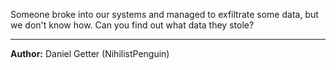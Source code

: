 Someone broke into our systems and managed to exfiltrate some data, but we don't know how. Can you find out what data they stole?

---
**Author:** Daniel Getter (NihilistPenguin)
